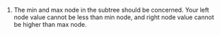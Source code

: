 1. The min and max node in the subtree should be concerned. Your left node value cannot be less than min node, and right node value cannot be higher than max node.